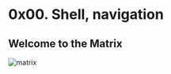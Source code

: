 # 0x00. Shell, navigation

## Welcome to the Matrix

![matrix](https://github.com/user-attachments/assets/e148d3e2-a2fb-4e04-8b8d-dcbc82455717)

